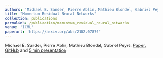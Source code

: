 ```yaml
---
authors: 'Michael E. Sander, Pierre Ablin, Mathieu Blondel, Gabriel Peyré'
title: "Momentum Residual Neural Networks"
collection: publications
permalink: /publication/momentum_residual_neural_networks
venue: 'ICML'
paperurl: 'https://arxiv.org/abs/2102.07870'
---
```


Michael E. Sander, Pierre Ablin, Mathieu Blondel, Gabriel Peyré. [Paper](https://arxiv.org/abs/2102.07870), [GitHub](https://github.com/michaelsdr/momentumnet) and [5 min presentation](https://www.youtube.com/watch?v=4PQR7ErASNo)
